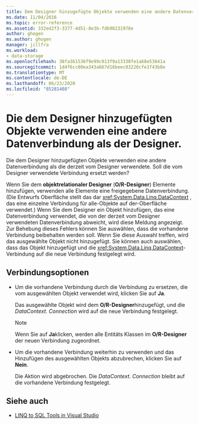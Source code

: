 ```yaml
---
title: Dem Designer hinzugefügte Objekte verwenden eine andere Datenverbindung
ms.date: 11/04/2016
ms.topic: error-reference
ms.assetid: 332ed2f3-3377-4d51-8e3b-fdb98231978e
author: ghogen
ms.author: ghogen
manager: jillfra
ms.workload:
- data-storage
ms.openlocfilehash: 38fa361536f9e99c013f9a13330fe1a68e53641a
ms.sourcegitcommit: 1d4f6cc80ea343a667d16beec03220cfe1f43b8e
ms.translationtype: MT
ms.contentlocale: de-DE
ms.lasthandoff: 06/23/2020
ms.locfileid: "85281408"
---
```

# <a name="the-objects-you-are-adding-to-the-designer-use-a-different-data-connection-than-the-designer"></a>Die dem Designer hinzugefügten Objekte verwenden eine andere Datenverbindung als der Designer.

Die dem Designer hinzugefügten Objekte verwenden eine andere Datenverbindung als die derzeit vom Designer verwendete. Soll die vom Designer verwendete Verbindung ersetzt werden?

Wenn Sie dem **objektrelationaler Designer** (**O/R-Designer**) Elemente hinzufügen, verwenden alle Elemente eine freigegebene Datenverbindung. (Die Entwurfs Oberfläche stellt das dar <xref:System.Data.Linq.DataContext> , das eine einzelne Verbindung für alle-Objekte auf der-Oberfläche verwendet.) Wenn Sie dem Designer ein Objekt hinzufügen, das eine Datenverbindung verwendet, die von der derzeit vom Designer verwendeten Datenverbindung abweicht, wird diese Meldung angezeigt. Zur Behebung dieses Fehlers können Sie auswählen, dass die vorhandene Verbindung beibehalten werden soll. Wenn Sie diese Auswahl treffen, wird das ausgewählte Objekt nicht hinzugefügt. Sie können auch auswählen, dass das Objekt hinzugefügt und die <xref:System.Data.Linq.DataContext>-Verbindung auf die neue Verbindung festgelegt wird.

## <a name="connection-options"></a>Verbindungsoptionen

- Um die vorhandene Verbindung durch die Verbindung zu ersetzen, die vom ausgewählten Objekt verwendet wird, klicken Sie auf **Ja**.

   Das ausgewählte Objekt wird dem **O/R-Designer**hinzugefügt, und die *DataContext. Connection* wird auf die neue Verbindung festgelegt.

   > [!NOTE]
   > Wenn Sie auf **Ja**klicken, werden alle Entitäts Klassen im **O/R-Designer** der neuen Verbindung zugeordnet.

- Um die vorhandene Verbindung weiterhin zu verwenden und das Hinzufügen des ausgewählten Objekts abzubrechen, klicken Sie auf **Nein**.

   Die Aktion wird abgebrochen. Die *DataContext. Connection* bleibt auf die vorhandene Verbindung festgelegt.

## <a name="see-also"></a>Siehe auch

- [LINQ to SQL Tools in Visual Studio](../data-tools/linq-to-sql-tools-in-visual-studio2.md)
